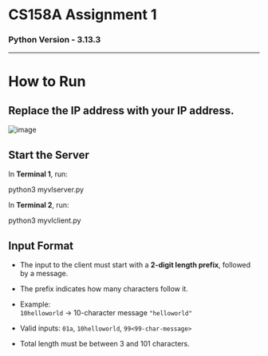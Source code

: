 # CS158A Assignment 1

### Python Version - 3.13.3

---

# How to Run

## Replace the IP address with your IP address.

![image](https://github.com/user-attachments/assets/abd532a7-5421-4bf6-bb1e-334db9a319a4)

## Start the Server

In **Terminal 1**, run:

python3 myvlserver.py

In **Terminal 2**, run:

python3 myvlclient.py

## Input Format

- The input to the client must start with a **2-digit length prefix**, followed by a message.
- The prefix indicates how many characters follow it.
- Example:  
  `10helloworld` → 10-character message `"helloworld"`

- Valid inputs: `01a`, `10helloworld`, `99<99-char-message>`
- Total length must be between 3 and 101 characters.
